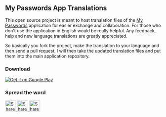 ## My Passwords App Translations

This open source project is meant to host translation files of the [My Passwords](https://play.google.com/store/apps/details?id=com.er.mo.apps.mypasswords) application for easier exchange and collaboration.
For those who don't use the application in English would be really helpful.
Any feedback, help and new language translations are greatly appreciated.

So basically you fork the project, make the translation to your language and then send a pull request.
I will then take the updated translation files and put them into the main application repository.

### Download
<a href="https://play.google.com/store/apps/details?id=com.er.mo.apps.mypasswords">
<img alt="Get it on Google Play" src="https://developer.android.com/images/brand/en_generic_rgb_wo_60.png" />
</a>

### Spread the word
<a href="https://twitter.com/intent/tweet?text=Check%20out%20My%20Passwords%20App%20on%20Play%20Store:%20https://play.google.com/store/apps/details?id=com.er.mo.apps.mypasswords" target="_blank" title="share to twitter" style="width:100%">
<img src="https://github.com/er-mo/MyPasswordsTranslations/blob/master/res/x-design/twitter.png" title="Share on Twitter" width="35" height=35 />
<a href="https://plus.google.com/share?url=https://play.google.com/store/apps/details?id=com.er.mo.apps.mypasswords" target="_blank" title="share to twitter" style="width:100%">
<img src="https://github.com/er-mo/MyPasswordsTranslations/blob/master/res/x-design/googleplus.png" title="Share on Google+" width="35" height=35 />
<a href="https://www.facebook.com/sharer/sharer.php?u=https://play.google.com/store/apps/details?id=com.er.mo.apps.mypasswords" target="_blank" title="share to twitter" style="width:100%">
<img src="https://github.com/er-mo/MyPasswordsTranslations/blob/master/res/x-design/facebook.png" title="Share on Facebook" width="35" height=35 />
</a>
